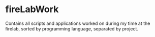 # fireLabWork
Contains all scripts and applications worked on during my time at the firelab, sorted by programming language, separated by project.
